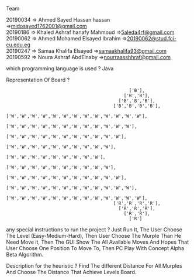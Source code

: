 
Team

  20190034 => Ahmed Sayed Hassan hassan       =>midosayed1762001@gmail.com <br>
  20190186 => Khaled Ashraf hanafy Mahmoud    =>5aleda4rf@gmail.com <br>
  20190062 => Ahmed Mohamed Elsayed Ibrahim   =>20190062@stud.fci-cu.edu.eg <br>
  20190247 => Samaa Khalifa Elsayed           =>samaakhalifa93@gmail.com <br>
  20190592 => Noura Ashraf AbdElnaby          =>nourraasshhraf@gmail.com <br>
    

which programming language is used ?
Java

Representation Of Board ?

                                                   ['B'],
                                                 ['B','B'],
                                               ['B','B','B'],
                                             ['B','B','B','B'],
                            ['W','W','W','W','W','W','W','W','W','W','W','W','W'],
                               ['W','W','W','W','W','W','W','W','W','W','W','W'],
                                 ['W','W','W','W','W','W','W','W','W','W','W'],
                                   ['W','W','W','W','W','W','W','W','W','W'],
                                     ['W','W','W','W','W','W','W','W','W'],
                                   ['W','W','W','W','W','W','W','W','W','W'],
                                 ['W','W','W','W','W','W','W','W','W','W','W'],
                               ['W','W','W','W','W','W','W','W','W','W','W','W'],
                            ['W','W','W','W','W','W','W','W','W','W','W','W','W'],
                                             ['R','R','R','R'],
                                               ['R','R','R'],
                                                 ['R','R'],
                                                   ['R']

any special instructions to run the project ?
Just Run It,
The User Choose The Level (Easy-Medium-Hard),
Then User Choose The Murple Than He Need Move it,
Then The GUI Show The All Available Moves And Hopes That User Choose One Position To Move To,
Then PC Play With Concept Alpha Beta Algorithm.

Description for the heuristic ?
Find The different Distance For All Murples And Choose The Distance That Achieve Levels Board.
